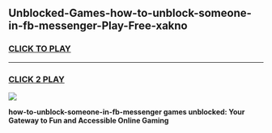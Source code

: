 
## Unblocked-Games-how-to-unblock-someone-in-fb-messenger-Play-Free-xakno
<h3>
<a href="https://premium76.site?title=how-to-unblock-someone-in-fb-messenger&ref=10A">CLICK TO PLAY</a></h3>
<hr>

<h3>
<a href="https://premium76.site?title=how-to-unblock-someone-in-fb-messenger&ref=10A">CLICK 2 PLAY</a>
  
</h3>

<a href="https://premium76.site?title=how-to-unblock-someone-in-fb-messenger&ref=10A"><img src="https://clearcache.store/games.png"></a>


**how-to-unblock-someone-in-fb-messenger games unblocked: Your Gateway to Fun and Accessible Online Gaming**
